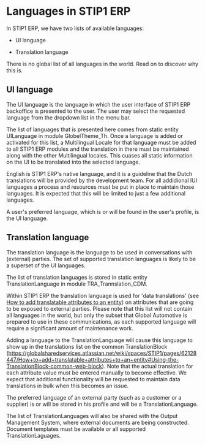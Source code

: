 # Languages in STIP1 ERP

In STIP1 ERP, we have two lists of available languages:

* UI language

* Translation language

There is no global list of all languages in the world. Read on to
discover why this is.

## UI language

The UI language is the language in which the user interface of STIP1 ERP
backoffice is presented to the user. The user may select the requested
language from the dropdown list in the menu bar.

The list of languages that is presented here comes from static entity
UILanguage in module GlobelTheme_Th. Once a language is added or
activated for this list, a Multilingual Locale for that language must be
added to all STIP1 ERP modules and the translation in there must be
maintained along with the other Multilingual locales. This cuases all
static information on the UI to be translated into the selected
language.

English is STIP1 ERP's native language, and it is a guideline that the
Dutch translations will be provided by the development team. For all
addidional lUI languages a process and resources must be put in place to
maintain those languages. It is expected that this will be limited to
just a few additional languages.

A user's preferred language, which is or will be found in the user's
profile, is the UI language.

## Translation language

The translation language is the language to be used in conversations
with (external) parties. The set of supported translation languages is
likely to be a superset of the UI languages.

The list of translation languages is stored in static entity
TranslationLanguage in module TRA_Trannslation_CDM.

Within STIP1 ERP the translation language is used for 'data
translations\' (see [How to add translatable attributes to an
entity](https://synobsys2013-my.sharepoint.com/wiki/spaces/STIP1/pages/62128447/How+to+add+translatable+attributes+to+an+entity))
on attributes that are going to be exposed to external parties. Please
note that this list will not contain all languages in the world, but
only the subset that Global Automotive is prepared to use in these
communications, as each supported language will require a significant
amount of maintenance work.

Adding a language to the TranslationLanguage will cause this language to
show up in the translations list on the common TranslationBlock
(<https://globalsharedservices.atlassian.net/wiki/spaces/STIP1/pages/62128447/How+to+add+translatable+attributes+to+an+entity#Using-the-TranslationBlock-common-web-block>).
Note that the actual translation for each attribute value must be
entered manually to become effective. We expect that additional
functionality will be requested to maintain data translations in bulk
when this becomes an issue.

The preferred language of an external party (such as a customer or a
supplier) is or will be stored in his profile and will be a
TranslationLanguage.

The list of TranslationLanguages will also be shared with the Output
Management System, where external documents are being constructed.
Document templates must be available or all supported
TranslationLaguages.
